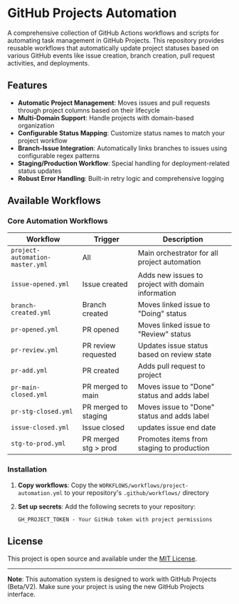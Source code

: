 # GitHub Projects Automation

A comprehensive collection of GitHub Actions workflows and scripts for automating task management in GitHub Projects. This repository provides reusable workflows that automatically update project statuses based on various GitHub events like issue creation, branch creation, pull request activities, and deployments.

## Features

- **Automatic Project Management**: Moves issues and pull requests through project columns based on their lifecycle
- **Multi-Domain Support**: Handle projects with domain-based organization
- **Configurable Status Mapping**: Customize status names to match your project workflow
- **Branch-Issue Integration**: Automatically links branches to issues using configurable regex patterns
- **Staging/Production Workflow**: Special handling for deployment-related status updates
- **Robust Error Handling**: Built-in retry logic and comprehensive logging

## Available Workflows

### Core Automation Workflows

| Workflow | Trigger | Description |
|----------|---------|-------------|
| `project-automation-master.yml` | All | Main orchestrator for all project automation |
| `issue-opened.yml` | Issue created | Adds new issues to project with domain information |
| `branch-created.yml` | Branch created | Moves linked issue to "Doing" status |
| `pr-opened.yml` | PR opened | Moves linked issue to "Review" status |
| `pr-review.yml` | PR review requested | Updates issue status based on review state |
| `pr-add.yml` | PR created | Adds pull request to project |
| `pr-main-closed.yml` | PR merged to main | Moves issue to "Done" status and adds label |
| `pr-stg-closed.yml` | PR merged to staging | Moves issue to "Done" status and adds label |
| `issue-closed.yml` | Issue closed | updates issue end date |
| `stg-to-prod.yml` | PR merged stg > prod | Promotes items from staging to production |

### Installation

1. **Copy workflows**: Copy the `WORKFLOWS/workflows/project-automation.yml` to your repository's `.github/workflows/` directory

2. **Set up secrets**: Add the following secrets to your repository:
   ```
   GH_PROJECT_TOKEN - Your GitHub token with project permissions
   ```

## License

This project is open source and available under the [MIT License](LICENSE).


---

**Note**: This automation system is designed to work with GitHub Projects (Beta/V2). Make sure your project is using the new GitHub Projects interface.
